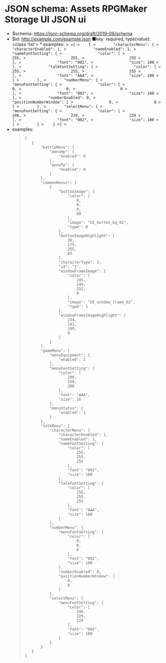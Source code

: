 ﻿# JSON schema: Assets RPGMaker Storage UI JSON ui

* $schema: https://json-schema.org/draft/2019-09/schema
* $id: http://example.com/example.json
■key: required, type(value): <class 'list'>
        * examples:
            >```
            >[
            >    {
            >        "characterMenu": {
            >            "characterEnabled": 1,
            >            "nameEnabled": 1,
            >            "nameFontSetting": {
            >                "color": [
            >                    255,
            >                    255,
            >                    255
            >                ],
            >                "font": "002",
            >                "size": 100
            >            },
            >            "talkFontSetting": {
            >                "color": [
            >                    255,
            >                    255,
            >                    255
            >                ],
            >                "font": "AAA",
            >                "size": 100
            >            }
            >        },
            >        "numberMenu": {
            >            "menuFontSetting": {
            >                "color": [
            >                    0,
            >                    0,
            >                    0
            >                ],
            >                "font": "002",
            >                "size": 100
            >            },
            >            "numberEnabled": 0,
            >            "positionNumberWindow": [
            >                0,
            >                0
            >            ]
            >        },
            >        "selectMenu": {
            >            "menuFontSetting": {
            >                "color": [
            >                    246,
            >                    229,
            >                    229
            >                ],
            >                "font": "002",
            >                "size": 100
            >            }
            >        }
            >    }
            >]
            >```
* examples:
    >```
    >[
    >    {
    >        "battleMenu": {
    >            "menuHp": {
    >                "enabled": 0
    >            },
    >            "menuTp": {
    >                "enabled": 0
    >            }
    >        },
    >        "commonMenus": [
    >            {
    >                "buttonImage": {
    >                    "color": [
    >                        0,
    >                        0,
    >                        0,
    >                        80
    >                    ],
    >                    "image": "UI_button_bg_01",
    >                    "type": 0
    >                },
    >                "buttonImageHighlight": [
    >                    38,
    >                    175,
    >                    255,
    >                    83
    >                ],
    >                "characterType": 2,
    >                "id": "1",
    >                "windowFrameImage": {
    >                    "color": [
    >                        245,
    >                        249,
    >                        252,
    >                        0
    >                    ],
    >                    "image": "UI_window_frame_02",
    >                    "type": 1
    >                },
    >                "windowFrameImageHighlight": [
    >                    234,
    >                    143,
    >                    199,
    >                    0
    >                ]
    >            }
    >        ],
    >        "gameMenu": {
    >            "menuEquipment": {
    >                "enabled": 1
    >            },
    >            "menuFontSetting": {
    >                "color": [
    >                    100,
    >                    150,
    >                    200
    >                ],
    >                "font": "AAA",
    >                "size": 16
    >            },
    >            "menuStatus": {
    >                "enabled": 1
    >            }
    >        },
    >        "talkMenu": {
    >            "characterMenu": {
    >                "characterEnabled": 1,
    >                "nameEnabled": 1,
    >                "nameFontSetting": {
    >                    "color": [
    >                        255,
    >                        255,
    >                        255
    >                    ],
    >                    "font": "002",
    >                    "size": 100
    >                },
    >                "talkFontSetting": {
    >                    "color": [
    >                        255,
    >                        255,
    >                        255
    >                    ],
    >                    "font": "AAA",
    >                    "size": 100
    >                }
    >            },
    >            "numberMenu": {
    >                "menuFontSetting": {
    >                    "color": [
    >                        0,
    >                        0,
    >                        0
    >                    ],
    >                    "font": "002",
    >                    "size": 100
    >                },
    >                "numberEnabled": 0,
    >                "positionNumberWindow": [
    >                    0,
    >                    0
    >                ]
    >            },
    >            "selectMenu": {
    >                "menuFontSetting": {
    >                    "color": [
    >                        246,
    >                        229,
    >                        229
    >                    ],
    >                    "font": "002",
    >                    "size": 100
    >                }
    >            }
    >        }
    >    }
    >]
    >```
